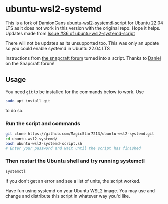 # ubuntu-wsl2-systemd
This is a fork of DamionGans [ubuntu-wsl2-systemd-script](https://github.com/DamionGans/ubuntu-wsl2-systemd-script) for Ubuntu 22.04 LTS as it does not work in this version with the original repo. Hope it helps. Updates made from [Issue #36 of ubuntu-wsl2-systemd-script](https://github.com/DamionGans/ubuntu-wsl2-systemd-script/issues/36)

There will not be updates as its unsupported too. This was only an update so you could enable systemd in Ubuntu 22.04 LTS

Instructions from [the snapcraft forum](https://forum.snapcraft.io/t/running-snaps-on-wsl2-insiders-only-for-now/13033) turned into a script. Thanks to [Daniel](https://forum.snapcraft.io/u/daniel) on the Snapcraft forum! 

## Usage
You need ```git``` to be installed for the commands below to work. Use
```sh
sudo apt install git
```
to do so.
### Run the script and commands
```sh
git clone https://github.com/MagicStar7213/ubuntu-wsl2-systemd.git
cd ubuntu-wsl2-systemd/
bash ubuntu-wsl2-systemd-script.sh
# Enter your password and wait until the script has finished
```
### Then restart the Ubuntu shell and try running systemctl
```sh
systemctl

```
If you don't get an error and see a list of units, the script worked.

Have fun using systemd on your Ubuntu WSL2 image. You may use and change and distribute this script in whatever way you'd like. 
